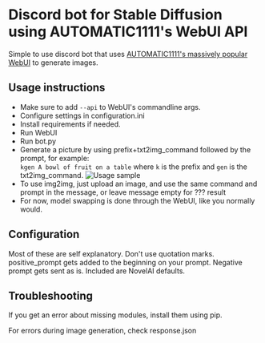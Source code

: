 # Discord bot for Stable Diffusion using AUTOMATIC1111's WebUI API
Simple to use discord bot that uses [AUTOMATIC1111's massively popular WebUI](https://github.com/AUTOMATIC1111/stable-diffusion-webui/) to generate images.

## Usage instructions
- Make sure to add ```--api``` to WebUI's commandline args.  
- Configure settings in configuration.ini  
- Install requirements if needed.  
- Run WebUI  
- Run bot.py  
- Generate a picture by using prefix+txt2img_command followed by the prompt, for example:  
```kgen A bowl of fruit on a table```
where ```k``` is the prefix and ```gen``` is the txt2img_command.
![Usage sample](https://iloveur.mom/i/YCLptuTBt4.jpg)
- To use img2img, just upload an image, and use the same command and prompt in the message, or leave message empty for ??? result
- For now, model swapping is done through the WebUI, like you normally would.


## Configuration
Most of these are self explanatory. Don't use quotation marks.  
positive_prompt gets added to the beginning on your prompt. Negative prompt gets sent as is. Included are NovelAI defaults.  


## Troubleshooting
If you get an error about missing modules, install them using pip.  
  
For errors during image generation, check response.json  
